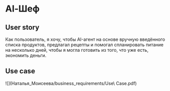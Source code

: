 # Al-Шеф

## User story

Как пользователь, я хочу, чтобы AI-агент на основе вручную введённого списка продуктов, предлагал рецепты и помогал спланировать питание на несколько дней, чтобы я могла готовить из того, что уже есть, экономить деньги.

## Use case 

![](Наталья_Моисеева/business_requirements/Use\ Case.pdf)